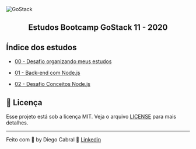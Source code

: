 <img alt="GoStack" src="https://storage.googleapis.com/golden-wind/bootcamp-gostack/header-desafios.png" />
<h2 align="center">
  Estudos Bootcamp GoStack 11 - 2020
</h2>

## Índice dos estudos

- [00 - Desafio organizando meus estudos](https://github.com/diegopgcabral/bootcamp11/tree/master/desafio-organizando-estudos)

- [01 - Back-end com Node.js](https://github.com/diegopgcabral/bootcamp11/tree/master/conceitos-dev/backend)

- [02 - Desafio Conceitos Node.js](https://github.com/diegopgcabral/bootcamp11/tree/master/desafio-conceitos-node)

## :memo: Licença

Esse projeto está sob a licença MIT. Veja o arquivo [LICENSE](LICENSE.md) para mais detalhes.

---

Feito com 💜 by Diego Cabral :wave: [Linkedin](https://www.linkedin.com/in/diego-pg-cabral/)